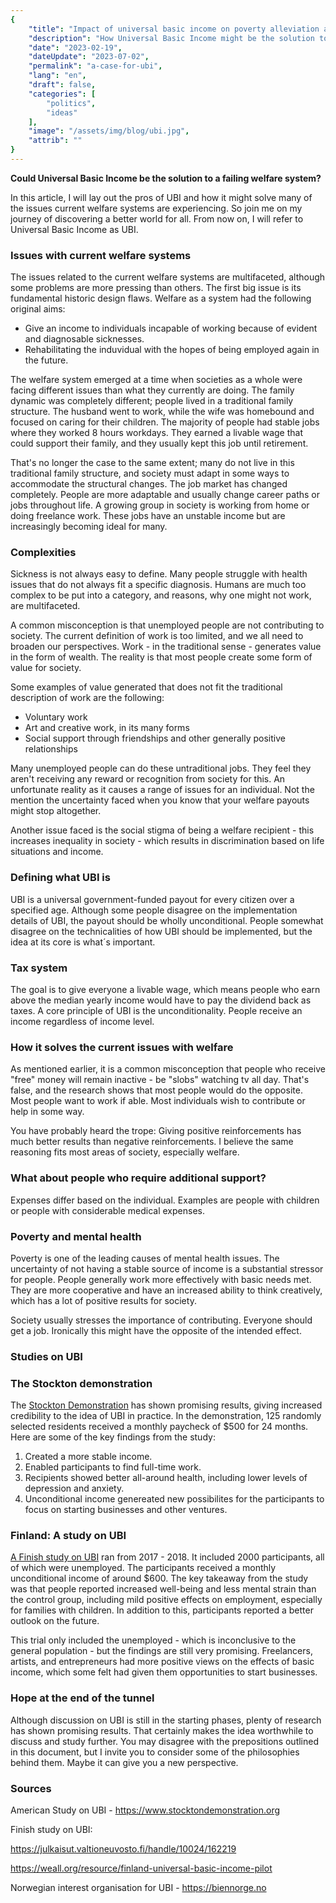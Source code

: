 ```yaml
---
{
    "title": "Impact of universal basic income on poverty alleviation and economic stability",
    "description": "How Universal Basic Income might be the solution to a failing welfare system. In this article I will lay out the pros of UBI and how it might solve many of the issues current welfare systems in many nations are facing.",
    "date": "2023-02-19",
    "dateUpdate": "2023-07-02",
    "permalink": "a-case-for-ubi",
    "lang": "en",
    "draft": false,
    "categories": [
        "politics",
        "ideas"
    ],
    "image": "/assets/img/blog/ubi.jpg",
    "attrib": ""
}
---
```


**Could Universal Basic Income be the solution to a failing welfare system?**

In this article, I will lay out the pros of UBI and how it might solve many of the issues current welfare systems are experiencing. So join me on my journey of discovering a better world for all. From now on, I will refer to Universal Basic Income as UBI.

### Issues with current welfare systems

The issues related to the current welfare systems are multifaceted, although some problems are more pressing than others. The first big issue is its fundamental historic design flaws. Welfare as a system had the following original aims:

* Give an income to individuals incapable of working because of evident and diagnosable sicknesses.
* Rehabilitating the induvidual with the hopes of being employed again in the future.

The welfare system emerged at a time when societies as a whole were facing different issues than what they currently are doing. The family dynamic was completely different; people lived in a traditional family structure. The husband went to work, while the wife was homebound and focused on caring for their children. The majority of people had stable jobs where they worked 8 hours workdays. They earned a livable wage that could support their family, and they usually kept this job until retirement.

That's no longer the case to the same extent; many do not live in this traditional family structure, and society must adapt in some ways to accommodate the structural changes. The job market has changed completely. People are more adaptable and usually change career paths or jobs throughout life. A growing group in society is working from home or doing freelance work. These jobs have an unstable income but are increasingly becoming ideal for many.

### Complexities

Sickness is not always easy to define. Many people struggle with health issues that do not always fit a specific diagnosis. Humans are much too complex to be put into a category, and reasons, why one might not work, are multifaceted.

A common misconception is that unemployed people are not contributing to society. The current definition of work is too limited, and we all need to broaden our perspectives. Work - in the traditional sense - generates value in the form of wealth. The reality is that most people create some form of value for society.

Some examples of value generated that does not fit the traditional description of work are the following:

* Voluntary work
* Art and creative work, in its many forms
* Social support through friendships and other generally positive relationships

Many unemployed people can do these untraditional jobs. They feel they aren't receiving any reward or recognition from society for this. An unfortunate reality as it causes a range of issues for an individual. Not the mention the uncertainty faced when you know that your welfare payouts might stop altogether.

Another issue faced is the social stigma of being a welfare recipient - this increases inequality in society - which results in discrimination based on life situations and income.

### Defining what UBI is

UBI is a universal government-funded payout for every citizen over a specified age. Although some people disagree on the implementation details of UBI, the payout should be wholly unconditional.
People somewhat disagree on the technicalities of how UBI should be implemented, but the idea at its core is what´s important.

### Tax system

The goal is to give everyone a livable wage, which means people who earn above the median yearly income would have to pay the dividend back as taxes. A core principle of UBI is the unconditionality. People receive an income regardless of income level.

### How it solves the current issues with welfare

As mentioned earlier, it is a common misconception that people who receive "free" money will remain inactive - be "slobs" watching tv all day. That's false, and the research shows that most people would do the opposite. Most people want to work if able. Most individuals wish to contribute or help in some way.

You have probably heard the trope: Giving positive reinforcements has much better results than negative reinforcements. I believe the same reasoning fits most areas of society, especially welfare.

### What about people who require additional support?

Expenses differ based on the individual. Examples are people with children or people with considerable medical expenses.

### Poverty and mental health

Poverty is one of the leading causes of mental health issues. The uncertainty of not having a stable source of income is a substantial stressor for people. People generally work more effectively with basic needs met. They are more cooperative and have an increased ability to think creatively, which has a lot of positive results for society.

Society usually stresses the importance of contributing. Everyone should get a job. Ironically this might have the opposite of the intended effect.

### Studies on UBI

### The Stockton demonstration

The [Stockton Demonstration](https://www.stocktondemonstration.org) has shown promising results, giving increased credibility to the idea of UBI in practice.
In the demonstration, 125 randomly selected residents received a monthly paycheck of $500 for 24 months. Here are some of the key findings from the study:
1. Created a more stable income.
2. Enabled participants to find full-time work.
3. Recipients showed better all-around health, including lower levels of depression and anxiety.
4. Unconditional income genereated new possibilites for the participants to focus on starting businesses and other ventures.

### Finland: A study on UBI

[A Finish study on UBI](https://weall.org/resource/finland-universal-basic-income-pilot) ran from 2017 - 2018. It included 2000 participants, all of which were unemployed. The participants received a monthly unconditional income of around $600. The key takeaway from the study was that people reported increased well-being and less mental strain than the control group, including mild positive effects on employment, especially for families with children. In addition to this, participants reported a better outlook on the future.

This trial only included the unemployed - which is inconclusive to the general population - but the findings are still very promising. Freelancers, artists, and entrepreneurs had more positive views on the effects of basic income, which some felt had given them opportunities to start businesses.

### Hope at the end of the tunnel

Although discussion on UBI is still in the starting phases, plenty of research has shown promising results. That certainly makes the idea worthwhile to discuss and study further. You may disagree with the prepositions outlined in this document, but I invite you to consider some of the philosophies behind them. Maybe it can give you a new perspective.

### Sources

American Study on UBI - https://www.stocktondemonstration.org

Finish study on UBI:

https://julkaisut.valtioneuvosto.fi/handle/10024/162219

https://weall.org/resource/finland-universal-basic-income-pilot

Norwegian interest organisation for UBI - https://biennorge.no